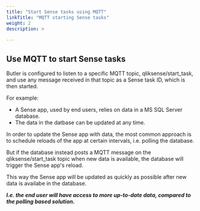 ```yaml
---
title: "Start Sense tasks using MQTT"
linkTitle: "MQTT starting Sense tasks"
weight: 2
description: >
  
---
```



## Use MQTT to start Sense tasks

Butler is configured to listen to a specific MQTT topic, qliksense/start_task, and use any message received in that topic as a Sense task ID, which is then started.  
  
For example:  

* A Sense app, used by end users, relies on data in a MS SQL Server database.
* The data in the datbase can be updated at any time.

In order to update the Sense app with data, the most common approach is to schedule reloads of the app at certain intervals, i.e. polling the database.  

But if the database instead posts a MQTT message on the qliksense/start_task topic when new data is available, the database will trigger the Sense app's reload.
  
This way the Sense app will be updated as quickly as possible after new data is availabe in the database.  

***I.e. the end user will have access to more up-to-date data, compared to the polling based solution.***
